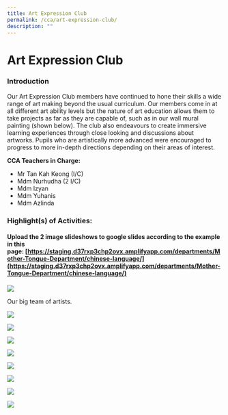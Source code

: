 ```yaml
---
title: Art Expression Club
permalink: /cca/art-expression-club/
description: ""
---
```

# Art Expression Club

### Introduction

Our Art Expression Club members have continued to hone their skills a wide range of art making beyond the usual curriculum. Our members come in at all different art ability levels but the nature of art education allows them to take projects as far as they are capable of, such as in our wall mural painting (shown below). The club also endeavours to create immersive learning experiences through close looking and discussions about artworks. Pupils who are artistically more advanced were encouraged to progress to more in-depth directions depending on their areas of interest.  
  
**CCA Teachers in Charge:**  

*   Mr Tan Kah Keong (I/C)
*   Mdm Nurhudha (2 I/C)
*   Mdm Izyan
*   Mdm Yuhanis
*   Mdm Azlinda

### Highlight(s) of Activities:

#### Upload the 2 image slideshows to google slides according to the example in this page: [https://staging.d37rxp3chp2ovx.amplifyapp.com/departments/Mother-Tongue-Department/chinese-language/](https://staging.d37rxp3chp2ovx.amplifyapp.com/departments/Mother-Tongue-Department/chinese-language/)

![](/images/Departments/PE,%20CCA%20and%20Aesthetics/Cca/Art%20Expression%20Club/2021_Art%20expression%20club_1.jpg)

Our big team of artists.

![](/images/Departments/PE,%20CCA%20and%20Aesthetics/Cca/Art%20Expression%20Club/2021_Art%20expression%20club_2.jpg)

![](/images/Departments/PE,%20CCA%20and%20Aesthetics/Cca/Art%20Expression%20Club/2021_Art%20expression%20club_3.jpg)

![](/images/Departments/PE,%20CCA%20and%20Aesthetics/Cca/Art%20Expression%20Club/2021_Art%20expression%20club_4.jpg)

![](/images/Departments/PE,%20CCA%20and%20Aesthetics/Cca/Art%20Expression%20Club/2021_Art%20expression%20club_5.jpg)

![](/images/Departments/PE,%20CCA%20and%20Aesthetics/Cca/Art%20Expression%20Club/2021_Art%20expression%20club_6.jpg)

![](/images/Departments/PE,%20CCA%20and%20Aesthetics/Cca/Art%20Expression%20Club/2021_Art%20expression%20club_7.jpg)

![](/images/Departments/PE,%20CCA%20and%20Aesthetics/Cca/Art%20Expression%20Club/2021_Art%20expression%20club_8.jpg)

![](/images/Departments/PE,%20CCA%20and%20Aesthetics/Cca/Art%20Expression%20Club/2021_Art%20expression%20club_9.jpg)